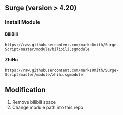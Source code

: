 ## Surge (version > 4.20)
### Install Module
#### BiliBili
```
https://raw.githubusercontent.com/marks0mith/Surge-Script/master/module/bilibili.sgmodule
```
#### ZhiHu
```
https://raw.githubusercontent.com/marks0mith/Surge-Script/master/module/zhihu.sgmodule
```
## Modification

1. Remove bilibili space
2. Change module path into this repo